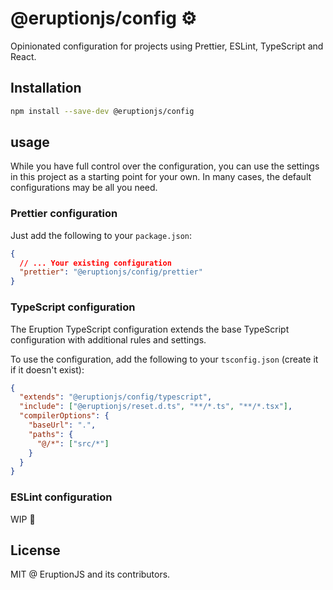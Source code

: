 # @eruptionjs/config ⚙️

Opinionated configuration for projects using Prettier, ESLint, TypeScript and React.

## Installation

```bash
npm install --save-dev @eruptionjs/config
```

## usage
While you have full control over the configuration, you can use the settings in this project as a starting point for your own. In many cases, the default configurations may be all you need.

### Prettier configuration

Just add the following to your `package.json`:

```json
{
  // ... Your existing configuration
  "prettier": "@eruptionjs/config/prettier"
}
```

### TypeScript configuration

The Eruption TypeScript configuration extends the base TypeScript configuration with additional rules and settings.

To use the configuration, add the following to your `tsconfig.json` (create it if it doesn't exist):

```json
{
  "extends": "@eruptionjs/config/typescript",
  "include": ["@eruptionjs/reset.d.ts", "**/*.ts", "**/*.tsx"],
  "compilerOptions": {
    "baseUrl": ".",
    "paths": {
      "@/*": ["src/*"]
    }
  }
}
```

### ESLint configuration

WIP 🚧

## License

MIT @ EruptionJS and its contributors.